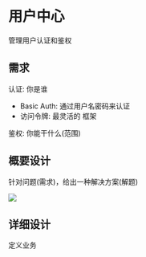 # 用户中心

管理用户认证和鉴权

## 需求

认证: 你是谁
+ Basic Auth: 通过用户名密码来认证
+ 访问令牌: 最灵活的 框架

鉴权: 你能干什么(范围)


## 概要设计

针对问题(需求)，给出一种解决方案(解题)

![](./design.drawio)

## 详细设计

定义业务





